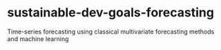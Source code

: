 # sustainable-dev-goals-forecasting
Time-series forecasting using classical multivariate forecasting methods and machine learning
